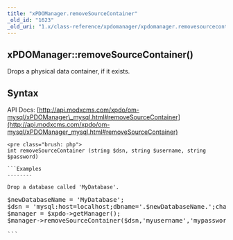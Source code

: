 ```yaml
---
title: "xPDOManager.removeSourceContainer"
_old_id: "1623"
_old_uri: "1.x/class-reference/xpdomanager/xpdomanager.removesourcecontainer"
---
```


xPDOManager::removeSourceContainer()
------------------------------------

Drops a physical data container, if it exists.

Syntax
------

API Docs: [http://api.modxcms.com/xpdo/om-mysql/xPDOManager\_mysql.html#removeSourceContainer](http://api.modxcms.com/xpdo/om-mysql/xPDOManager_mysql.html#removeSourceContainer)

```
<pre class="brush: php">
int removeSourceContainer (string $dsn, string $username, string $password)

```Examples
--------

Drop a database called 'MyDatabase'.

```
<pre class="brush: php">
$newDatabaseName = 'MyDatabase';
$dsn = 'mysql:host=localhost;dbname='.$newDatabaseName.';charset=utf8';
$manager = $xpdo->getManager();
$manager->removeSourceContainer($dsn,'myusername','mypassword');

```